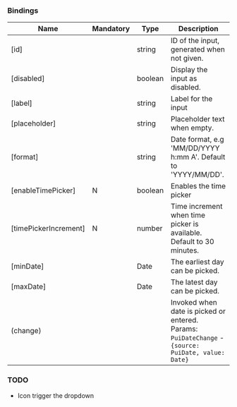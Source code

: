 ### Bindings
Name      | Mandatory | Type        | Description
--------- | --------- | ----------- | -----------
[id] | | string | ID of the input, generated when not given.
[disabled] | | boolean | Display the input as disabled.
[label] |  | string | Label for the input
[placeholder] |  | string | Placeholder text when empty.
[format] |  | string | Date format, e.g 'MM/DD/YYYY h:mm A'. Default to 'YYYY/MM/DD'.
[enableTimePicker] | N | boolean | Enables the time picker
[timePickerIncrement] | N | number | Time increment when time picker is available. Default to 30 minutes.
[minDate] |  | Date | The earliest day can be picked.
[maxDate] |  | Date | The latest day can be picked.
(change) | | | Invoked when date is picked or entered.<br/>Params: `PuiDateChange` - `{source: PuiDate, value: Date}`

### TODO
- Icon trigger the dropdown
